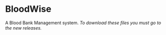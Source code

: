 # BloodWise
A Blood Bank Management system.
*To download these files you must go to the new releases.*
